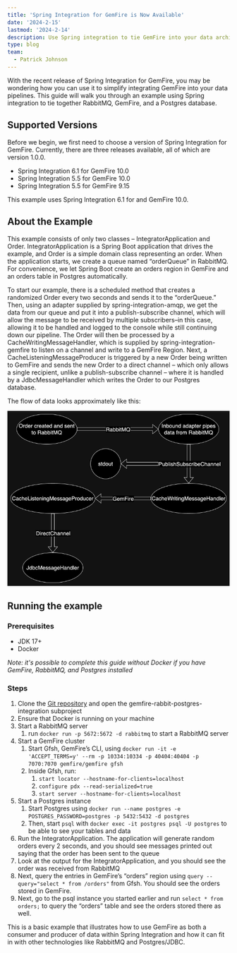 ```yaml
---
title: 'Spring Integration for GemFire is Now Available'
date: '2024-2-15'
lastmod: '2024-2-14'
description: Use Spring integration to tie GemFire into your data architecture, combining it with RabbitMQ and Postgres.
type: blog
team:
  - Patrick Johnson
---
```


With the recent release of Spring Integration for GemFire, you may be wondering how you can use it to simplify
integrating GemFire into your data pipelines. This guide will walk you through an example using Spring integration to
tie together RabbitMQ, GemFire, and a Postgres database.

## Supported Versions
Before we begin, we first need to choose a version of Spring Integration for GemFire.
Currently, there are three releases available, all of which are version 1.0.0.
* Spring Integration 6.1 for GemFire 10.0
* Spring Integration 5.5 for GemFire 10.0
* Spring Integration 5.5 for GemFire 9.15

This example uses Spring Integration 6.1 for and GemFire 10.0.

## About the Example
This example consists of only two classes – IntegratorApplication and Order. IntegratorApplication is a Spring Boot
application that drives the example, and Order is a simple domain class representing an order. When the application
starts, we create a queue named “orderQueue” in RabbitMQ. For convenience, we let Spring Boot create an orders region in
GemFire and an orders table in Postgres automatically.

To start our example, there is a scheduled method that creates a randomized Order every two seconds and sends it to the
“orderQueue.” Then, using an adapter supplied by spring-integration-amqp, we get the data from our queue and put it into
a publish-subscribe channel, which will allow the message to be received by multiple subscribers–in this case, allowing
it to be handled and logged to the console while still continuing down our pipeline. The Order will then be processed by
a CacheWritingMessageHandler, which is supplied by spring-integration-gemfire to listen on a channel and write to a
GemFire Region. Next, a CacheListeningMessageProducer is triggered by a new Order being written to GemFire and sends the
new Order to a direct channel – which only allows a single recipient, unlike a publish-subscribe channel – where it is
handled by a JdbcMessageHandler which writes the Order to our Postgres database.

The flow of data looks approximately like this:

![A diagram showing the flow of data through the system.](images/integration_flow.png "Flow Diagram")

## Running the example

### Prerequisites
* JDK 17+
* Docker

*Note: it's possible to complete this guide without Docker if you have GemFire, RabbitMQ, and Postgres installed*

### Steps
1. Clone the [Git repository](https://github.com/gemfire/spring-for-gemfire-examples/) and open the gemfire-rabbit-postgres-integration subproject
2. Ensure that Docker is running on your machine
3. Start a RabbitMQ server
   1. run `docker run -p 5672:5672 -d rabbitmq` to start a RabbitMQ server
4. Start a GemFire cluster
   1. Start Gfsh, GemFire’s CLI, using `docker run -it -e 'ACCEPT_TERMS=y' --rm -p 10334:10334 -p 40404:40404 -p 7070:7070 gemfire/gemfire gfsh`
   2. Inside Gfsh, run:
      1. `start locator --hostname-for-clients=localhost`
      2. `configure pdx --read-serialized=true`
      3. `start server --hostname-for-clients=localhost`
5. Start a Postgres instance
   1. Start Postgres using `docker run --name postgres -e POSTGRES_PASSWORD=postgres -p 5432:5432 -d postgres`
   2. Then, start `psql` with `docker exec -it postgres psql -U postgres` to be able to see your tables and data
6. Run the IntegratorApplication. The application will generate random orders every 2 seconds, and you should see messages printed out saying that the order has been sent to the queue
7. Look at the output for the IntegratorApplication, and you should see the order was received from RabbitMQ
8. Next, query the entries in GemFire’s “orders” region using `query --query="select * from /orders"` from Gfsh. You should see the orders stored in GemFire.
9. Next, go to the psql instance you started earlier and run `select * from orders;` to query the “orders” table and see the orders stored there as well.

This is a basic example that illustrates how to use GemFire as both a consumer and producer of data within Spring Integration and how it can fit in with other technologies like RabbitMQ and Postgres/JDBC.
